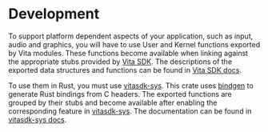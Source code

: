 # Development

To support platform dependent aspects of your application, such as input, audio and graphics, you will have to use User and Kernel functions exported by Vita modules.
These functions become available when linking against the appropriate stubs provided by [Vita SDK]. The descriptions of the exported data structures and functions can be found in [Vita SDK docs].

To use them in Rust, you must use [vitasdk-sys]. This crate uses [bindgen] to generate Rust bindings from C headers. The exported functions are grouped by their stubs and become available after enabling the corresponding feature in [vitasdk-sys]. The documentation can be found in [vitasdk-sys docs]. 


[Vita SDK]: https://vitasdk.org/
[Vita SDK docs]: https://docs.vitasdk.org/
[vitasdk-sys]: https://crates.io/crates/vitasdk-sys
[vitasdk-sys docs]: https://docs.rs/vitasdk-sys/0.3.2/vitasdk_sys/
[bindgen]: https://github.com/rust-lang/rust-bindgen
